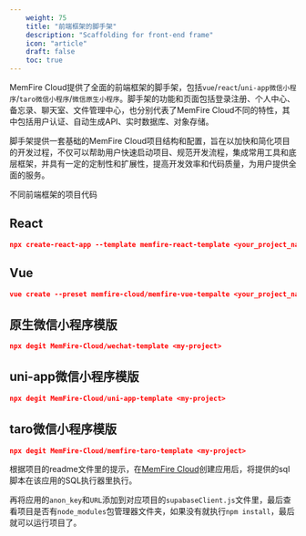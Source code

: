 ```yaml
---
    weight: 75
    title: "前端框架的脚手架"
    description: "Scaffolding for front-end frame"
    icon: "article"
    draft: false
    toc: true
---
```



MemFire Cloud提供了全面的前端框架的脚手架，包括`vue`/`react`/`uni-app微信小程序`/`taro微信小程序`/`微信原生小程序`。脚手架的功能和页面包括登录注册、个人中心、备忘录、聊天室、文件管理中心，也分别代表了MemFire Cloud不同的特性，其中包括用户认证、自动生成API、实时数据库、对象存储。

脚手架提供一套基础的MemFire Cloud项目结构和配置，旨在以加快和简化项目的开发过程，不仅可以帮助用户快速启动项目、规范开发流程，集成常用工具和底层框架，并具有一定的定制性和扩展性，提高开发效率和代码质量，为用户提供全面的服务。

   不同前端框架的项目代码

## **React**

```JSON
npx create-react-app --template memfire-react-template <your_project_name>
```

## **Vue**

```JSON
vue create --preset memfire-cloud/memfire-vue-tempalte <your_project_name>
```

## **原生微信小程序模版**

```JSON
npx degit MemFire-Cloud/wechat-template <my-project>
```

## **uni-app微信小程序模版**

```JSON
npx degit MemFire-Cloud/uni-app-template <my-project>
```

## **taro微信小程序模版**

```JSON
npx degit MemFire-Cloud/memfire-taro-template <my-project>
```

根据项目的readme文件里的提示，在[MemFire Cloud](https://memfiredb.com/)创建应用后，将提供的sql脚本在该应用的SQL执行器里执行。

再将应用的`anon_key`和`URL`添加到对应项目的`supabaseClient.js`文件里，最后查看项目是否有`node_modules`包管理器文件夹，如果没有就执行`npm install`，最后就可以运行项目了。

